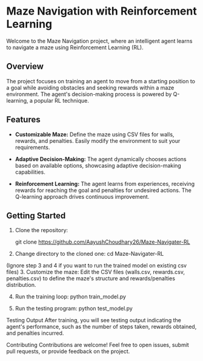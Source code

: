 # Maze Navigation with Reinforcement Learning

Welcome to the Maze Navigation project, where an intelligent agent learns to navigate a maze using Reinforcement Learning (RL).

## Overview

The project focuses on training an agent to move from a starting position to a goal while avoiding obstacles and seeking rewards within a maze environment. The agent's decision-making process is powered by Q-learning, a popular RL technique.

## Features

- **Customizable Maze:** Define the maze using CSV files for walls, rewards, and penalties. Easily modify the environment to suit your requirements.

- **Adaptive Decision-Making:** The agent dynamically chooses actions based on available options, showcasing adaptive decision-making capabilities.

- **Reinforcement Learning:** The agent learns from experiences, receiving rewards for reaching the goal and penalties for undesired actions. The Q-learning approach drives continuous improvement.

## Getting Started

1. Clone the repository:

   git clone https://github.com/AayushChoudhary26/Maze-Navigater-RL

2. Change directory to the cloned one:
   cd Maze-Navigater-RL
   
(Ignore step 3 and 4 if you want to run the trained model on existing csv files)
3. Customize the maze:
  Edit the CSV files (walls.csv, rewards.csv, penalties.csv) to define the maze's structure and rewards/penalties distribution.

4. Run the training loop:
  python train_model.py

5. Run the testing program:
   python test_model.py

Testing Output
After training, you will see testing output indicating the agent's performance, such as the number of steps taken, rewards obtained, and penalties incurred.

Contributing
Contributions are welcome! Feel free to open issues, submit pull requests, or provide feedback on the project.


